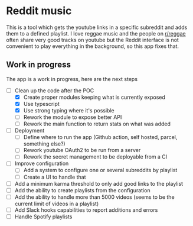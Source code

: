 # Reddit music

This is a tool which gets the youtube links in a specific subreddit and adds them to a defined playlist. I love reggae music and the people on [r/reggae](https://reddit.com/r/reggae) often share very good tracks on youtube but the Reddit interface is not convenient to play everything in the background, so this app fixes that.

## Work in progress

The app is a work in progress, here are the next steps

- [ ] Clean up the code after the POC
  - [X] Create proper modules keeping what is currently exposed
  - [X] Use typescript
  - [X] Use strong typing where it's possible
  - [ ] Rework the module to expose better API
  - [ ] Rework the main function to return stats on what was added

- [ ] Deployment
  - [ ] Define where to run the app (Github action, self hosted, parcel, something else?)
  - [ ] Rework youtube OAuth2 to be run from a server
  - [ ] Rework the secret management to be deployable from a CI

- [ ] Improve configuration
  - [ ] Add a system to configure one or several subreddits by playlist
  - [ ] Create a UI to handle that

- [ ] Add a minimum karma threshold to only add good links to the playlist
- [ ] Add the ability to create playlists from the configuration
- [ ] Add the ability to handle more than 5000 videos (seems to be the current limit of videos in a playlist)
- [ ] Add Slack hooks capabilities to report additions and errors
- [ ] Handle Spotify playlists
